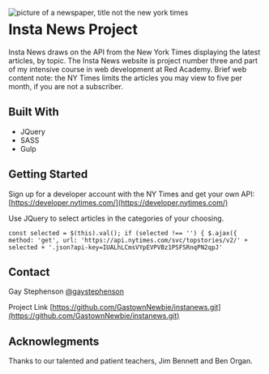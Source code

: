 
<img src="https://www.theparisreview.org/blog/wp-content/uploads/2014/10/ntnyt.jpg"
     alt="picture of a newspaper, title not the new york times"
     style="float: left; margin-right: 10px;" />

# Insta News Project
Insta News draws on the API from the New York Times displaying the latest articles, by topic. The Insta News website is project number three and part of my intensive course in web development at Red Academy. Brief web content note: the NY Times limits the articles you may view to five per month, if you are not a subscriber. 


## Built With
- JQuery
- SASS
- Gulp


## Getting Started
Sign up for a developer account with the NY Times and get your own API:
[https://developer.nytimes.com/](https://developer.nytimes.com/)

Use JQuery to select articles in the categories of your choosing.

`const selected = $(this).val();
        if (selected !== '') {
            $.ajax({
                method: 'get',
                url: 'https://api.nytimes.com/svc/topstories/v2/' + selected + '.json?api-key=IUALhLCmsVYpEVPVBz1PSFSRnqPN2qpJ'`


## Contact
Gay Stephenson [@gaystephenson](https://twitter.com/gaystephenson)

Project Link [https://github.com/GastownNewbie/instanews.git](https://github.com/GastownNewbie/instanews.git)


## Acknowlegments
Thanks to our talented and patient teachers, Jim Bennett and Ben Organ.
